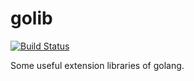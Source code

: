 # golib

[![Build Status](https://travis-ci.org/fatedier/golib.svg)](https://travis-ci.org/fatedier/golib)

Some useful extension libraries of golang.

